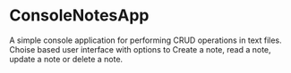 # ConsoleNotesApp
A simple console application for performing CRUD operations in text files.
Choise based user interface with options to Create a note, read a note,
update a note or delete a note.
